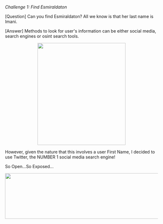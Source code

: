 *Challenge 1: Find Esmiraldaton*

[Question]
Can you find Esmiraldaton? All we know is that her last name is Imani.

[Answer]
Methods to look for user's information can be either social media, search engines or osint search tools.

<p align="center"><img src="https://miro.medium.com/max/1400/1*4WMnGFT_Z0UJ3QN3vDLrhw.png" width="290" height="336"></p>

However, given the nature that this involves a user First Name, I decided to use Twitter, the NUMBER 1 social media search engine!

So Open...So Exposed...

<p align="center"><img src="https://user-images.githubusercontent.com/66903347/187968291-d746bf51-0c47-4ded-84ba-184fb8ae1009.png" width="600" height="150"></p>
